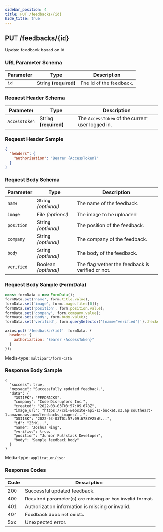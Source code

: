 ```yaml
---
sidebar_position: 4
title: PUT /feedbacks/{id}
hide_title: true
---
```


## PUT /feedbacks/{id}
Update feedback based on id

### URL Parameter Schema
| Parameter   | Type                    | Description                 |
| ---------   | -------                 | -----------                 |
| `id`        | String **(required)**   | The id of the feedback.     |

### Request Header Schema
| Parameter     | Type                  | Description                                       |
| ------------  | --------------------- | ------------------------------------------------  |
| `AccessToken` | String **(required)** | The `AccessToken` of the current user logged in.  |

### Request Header Sample
```json
{
  "headers": {
    "authorization": "Bearer {AccessToken}"
  }
}
```

### Request Body Schema
| Parameter   | Type                      | Description                                       |
| ---------   | -------                   | -----------                                       |
| `name`      | String *(optional)*       | The name of the feedback.                         |
| `image`     | File *(optional)*         | The image to be uploaded.                         |
| `position`  | String *(optional)*       | The position of the feedback.                     |
| `company`   | String *(optional)*       | The company of the feedback.                      |
| `body`      | String *(optional)*       | The body of the feedback.                         |
| `verified`  | Boolean *(optional)*      | The flag wether the feedback is verified or not.  |

### Request Body Sample (FormData)
```JavaScript
const formData = new FormData();
formData.set('name', form.title.value);
formData.set('image', form.image.files[0]);
formData.set('position', form.position.value);
formData.set('company', form.company.value);
formData.set('body', form.body.value);
formData.set('verified', form.querySelector('[name="verified"]').checked);

axios.put('/feedbacks/{id}', formData, {
  headers: {
    authorization: "Bearer {AccessToken}"
  }
});
```
Media-type: `multipart/form-data`

### Response Body Sample
```
{
  "success": true,
  "message": "Successfully updated feedback.",
  "data": {
    "GSI1PK": "FEEDBACKS",
    "company": "Code Disruptors Inc.",
    "created": "2022-03-03T03:57:09.678Z",
    "image_url": "https://cdi-website-api-s3-bucket.s3.ap-southeast-1.amazonaws.com/feedbacks_images/...",
    "GSI1SK": "2022-03-03T03:57:09.678Z#25rK...",
    "id": "25rK...",
    "name": "Joshua Ming",
    "verified": true,
    "position": "Junior Fullstack Developer",
    "body": "Sample feedback body"
  }
}
```
Media-type: `application/json`

### Response Codes
| Code  | Description                                               |
| ----  | -----------                                               |
| 200   | Successful updated feedback.                              |
| 400   | Required parameter(s) are missing or has invalid format.  |
| 401   | Authorization information is missing or invalid.          | 
| 404   | Feedback does not exists.                                 | 
| 5xx   | Unexpected error.                                         |

